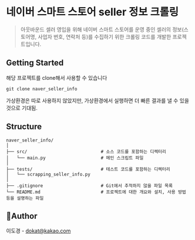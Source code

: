 # 네이버 스마트 스토어 seller 정보 크롤링
> 아웃바운드 셀러 영입을 위해 네이버 스마트 스토어를 운영 중인 셀러의 정보(스토어명, 사업자 번호, 연락처 등)를 수집하기 위한 크롤링 코드를 개발한 프로젝트입니다.


## Getting Started
해당 프로젝트를 clone해서 사용할 수 있습니다
````
git clone naver_seller_info
````
가상환경은 따로 사용하지 않았지만, 가상환경에서 실행하면 더 빠른 결과를 낼 수 있을 것으로 기대됨.
  
## Structure
```
naver_seller_info/
│
├── src/                            # 소스 코드를 포함하는 디렉터리
│   └── main.py                     # 메인 스크립트 파일
│
├── tests/                          # 테스트 코드를 포함하는 디렉터리
│   └── scrapping_seller_info.py
│
├── .gitignore                      # Git에서 추적하지 않을 파일 목록
└── README.md                       # 프로젝트에 대한 개요와 설치, 사용 방법 등을 설명하는 파일

```

## Author
이도경 - dokat@kakao.com
